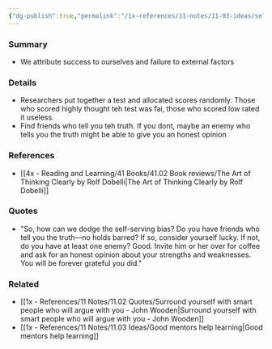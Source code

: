 ```yaml
---
{"dg-publish":true,"permalink":"/1x-references/11-notes/11-03-ideas/self-serving-bias/","title":"Self-serving bias","created":"2022-12-22T00:05:14.000+03:00","updated":"2024-02-14T20:18:24.361+03:00"}
---
```



### Summary
- We attribute success to ourselves and failure to external factors

### Details
- Researchers put together a test and allocated scores randomly. Those who scored highly thought teh test was fai, those who scored low rated it useless.
- Find friends who tell you teh truth. If you dont, maybe an enemy who tells you the truth might be able to give you an honest opinion

### References
- [[4x - Reading and Learning/41 Books/41.02 Book reviews/The Art of Thinking Clearly by Rolf Dobelli\|The Art of Thinking Clearly by Rolf Dobelli]]

### Quotes
- "So, how can we dodge the self-serving bias? Do you have friends who tell you the truth—no holds barred? If so, consider yourself lucky. If not, do you have at least one enemy? Good. Invite him or her over for coffee and ask for an honest opinion about your strengths and weaknesses. You will be forever grateful you did."


### Related
- [[1x - References/11 Notes/11.02 Quotes/Surround yourself with smart people who will argue with you - John Wooden\|Surround yourself with smart people who will argue with you - John Wooden]]
- [[1x - References/11 Notes/11.03 Ideas/Good mentors help learning\|Good mentors help learning]]